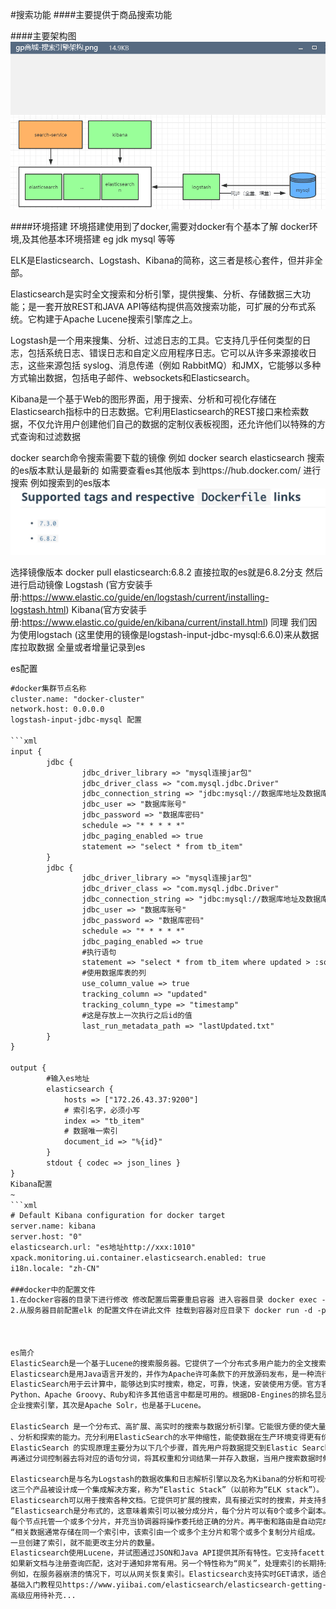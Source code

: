 #搜索功能
####主要提供于商品搜索功能

####主要架构图
![搜索架构图](./resource/images/搜索模架构图.png)

####环境搭建
 环境搭建使用到了docker,需要对docker有个基本了解 
 docker环境,及其他基本环境搭建 eg jdk mysql  等等
 
 ELK是Elasticsearch、Logstash、Kibana的简称，这三者是核心套件，但并非全部。
 
 Elasticsearch是实时全文搜索和分析引擎，提供搜集、分析、存储数据三大功能；是一套开放REST和JAVA API等结构提供高效搜索功能，可扩展的分布式系统。它构建于Apache Lucene搜索引擎库之上。
 
 Logstash是一个用来搜集、分析、过滤日志的工具。它支持几乎任何类型的日志，包括系统日志、错误日志和自定义应用程序日志。它可以从许多来源接收日志，这些来源包括 syslog、消息传递（例如 RabbitMQ）和JMX，它能够以多种方式输出数据，包括电子邮件、websockets和Elasticsearch。
 
 Kibana是一个基于Web的图形界面，用于搜索、分析和可视化存储在 Elasticsearch指标中的日志数据。它利用Elasticsearch的REST接口来检索数据，不仅允许用户创建他们自己的数据的定制仪表板视图，还允许他们以特殊的方式查询和过滤数据
 
 docker search命令搜索需要下载的镜像
 例如 docker search elasticsearch 搜索的es版本默认是最新的 如需要查看es其他版本 到https://hub.docker.com/ 进行搜索 例如搜索到的es版本![es-tag版本](./resource/images/es-tag版本.png)

 选择镜像版本 docker pull elasticsearch:6.8.2 直接拉取的es就是6.8.2分支
 然后进行启动镜像 Logstash (官方安装手册:https://www.elastic.co/guide/en/logstash/current/installing-logstash.html) Kibana(官方安装手册:https://www.elastic.co/guide/en/kibana/current/install.html)
 同理 我们因为使用logstach (这里使用的镜像是logstash-input-jdbc-mysql:6.6.0)来从数据库拉取数据 全量或者增量记录到es
 
 es配置
 ```xml
 #docker集群节点名称
 cluster.name: "docker-cluster"
 network.host: 0.0.0.0
 logstash-input-jdbc-mysql 配置
 
 ```xml
 input {
         jdbc {
                 jdbc_driver_library => "mysql连接jar包"
                 jdbc_driver_class => "com.mysql.jdbc.Driver"
                 jdbc_connection_string => "jdbc:mysql://数据库地址及数据库?useUnicode=true&characterEncoding=utf8&useSSL=false"
                 jdbc_user => "数据库账号"
                 jdbc_password => "数据库密码"
                 schedule => "* * * * *"
                 jdbc_paging_enabled => true
                 statement => "select * from tb_item"
         }
         jdbc {
                 jdbc_driver_library => "mysql连接jar包"
                 jdbc_driver_class => "com.mysql.jdbc.Driver"
                 jdbc_connection_string => "jdbc:mysql://数据库地址及数据库?useUnicode=true&characterEncoding=utf8&useSSL=false"
                 jdbc_user => "数据库账号"
                 jdbc_password => "数据库密码"
                 schedule => "* * * * *"
                 jdbc_paging_enabled => true
                 #执行语句
                 statement => "select * from tb_item where updated > :sql_last_value"
                 #使用数据库表的列
                 use_column_value => true
                 tracking_column => "updated"
                 tracking_column_type => "timestamp"
                 #这是存放上一次执行之后id的值
                 last_run_metadata_path => "lastUpdated.txt"
         }
 }
 
 output {
         #输入es地址
         elasticsearch {
             hosts => ["172.26.43.37:9200"]
             # 索引名字，必须小写
             index => "tb_item"
             # 数据唯一索引
             document_id => "%{id}"
         }
         stdout { codec => json_lines }
 }
 Kibana配置
 ~     
 ```xml
 # Default Kibana configuration for docker target
 server.name: kibana
 server.host: "0"
 elasticsearch.url: "es地址http://xxx:1010"
 xpack.monitoring.ui.container.elasticsearch.enabled: true
 i18n.locale: "zh-CN"     
  
 ###docker中的配置文件
 1.在docker容器的目录下进行修改 修改配置后需要重启容器 进入容器目录 docker exec -it 容器ID /bin/bash
 2.从服务器目前配置elk 的配置文件在讲此文件 挂载到容器对应目录下 docker run -d -p 8001:8001 -v /usr/local/develope/tomcat/one:/usr/local/tomcat tomcat (例如将本机Tomcat 挂在到容器的对应tomcat目录下) 
                                     

  
 es简介
 ElasticSearch是一个基于Lucene的搜索服务器。它提供了一个分布式多用户能力的全文搜索引擎，基于RESTful web接口。
 Elasticsearch是用Java语言开发的，并作为Apache许可条款下的开放源码发布，是一种流行的企业级搜索引擎。
 ElasticSearch用于云计算中，能够达到实时搜索，稳定，可靠，快速，安装使用方便。官方客户端在Java、.NET（C#）、PHP、
 Python、Apache Groovy、Ruby和许多其他语言中都是可用的。根据DB-Engines的排名显示，Elasticsearch是最受欢迎的
 企业搜索引擎，其次是Apache Solr，也是基于Lucene。
  
 ElasticSearch 是一个分布式、高扩展、高实时的搜索与数据分析引擎。它能很方便的使大量数据具有搜索
 、分析和探索的能力。充分利用ElasticSearch的水平伸缩性，能使数据在生产环境变得更有价值。
 ElasticSearch 的实现原理主要分为以下几个步骤，首先用户将数据提交到Elastic Search 数据库中，
 再通过分词控制器去将对应的语句分词，将其权重和分词结果一并存入数据，当用户搜索数据时候，再根据权重将结果排名，打分，再将返回结果呈现给用户。
 
 Elasticsearch是与名为Logstash的数据收集和日志解析引擎以及名为Kibana的分析和可视化平台一起开发的。
 这三个产品被设计成一个集成解决方案，称为“Elastic Stack”（以前称为“ELK stack”）。
 Elasticsearch可以用于搜索各种文档。它提供可扩展的搜索，具有接近实时的搜索，并支持多租户。
 ”Elasticsearch是分布式的，这意味着索引可以被分成分片，每个分片可以有0个或多个副本。
 每个节点托管一个或多个分片，并充当协调器将操作委托给正确的分片。再平衡和路由是自动完成的。
 “相关数据通常存储在同一个索引中，该索引由一个或多个主分片和零个或多个复制分片组成。
 一旦创建了索引，就不能更改主分片的数量。
 Elasticsearch使用Lucene，并试图通过JSON和Java API提供其所有特性。它支持facetting和percolating，
 如果新文档与注册查询匹配，这对于通知非常有用。另一个特性称为“网关”，处理索引的长期持久性；
 例如，在服务器崩溃的情况下，可以从网关恢复索引。Elasticsearch支持实时GET请求，适合作为NoSQL数据存储，但缺少分布式事务
 基础入门教程见https://www.yiibai.com/elasticsearch/elasticsearch-getting-start.html
 高级应用待补充...